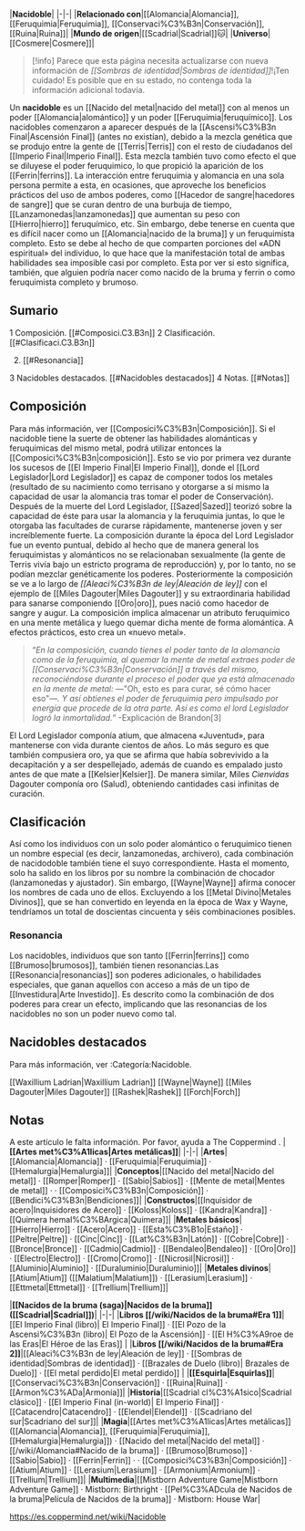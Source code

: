 

|**Nacidoble**|
|-|-|
|**Relacionado con**|[[Alomancia\|Alomancia]], [[Feruquimia\|Feruquimia]], [[Conservaci%C3%B3n\|Conservación]], [[Ruina\|Ruina]]|
|**Mundo de origen**|[[Scadrial\|Scadrial]]🐱︎|
|**Universo**|[[Cosmere\|Cosmere]]|
> [!info] Parece que esta página necesita actualizarse con nueva información de *[[Sombras de identidad\|Sombras de identidad]]*!¡Ten cuidado! Es posible que en su estado, no contenga toda la información adicional todavía.

Un **nacidoble** es un [[Nacido del metal\|nacido del metal]] con al menos un poder [[Alomancia\|alomántico]] y un poder [[Feruquimia\|feruquímico]].
Los nacidobles comenzaron a aparecer después de la [[Ascensi%C3%B3n Final\|Ascensión Final]] (antes no existían), debido a la mezcla genética que se produjo entre la gente de [[Terris\|Terris]] con el resto de ciudadanos del [[Imperio Final\|Imperio Final]]. Esta mezcla también tuvo como efecto el que se diluyese el poder feruquimico, lo que propició la aparición de los [[Ferrin\|ferrins]]. La interacción entre feruquimia y alomancia en una sola persona permite a esta, en ocasiones, que aproveche los beneficios prácticos del uso de ambos poderes, como [[Hacedor de sangre\|hacedores de sangre]] que se curan dentro de una burbuja de tiempo, [[Lanzamonedas\|lanzamonedas]] que aumentan su peso con [[Hierro\|hierro]] feruquímico, etc.
Sin embargo, debe tenerse en cuenta que es difícil nacer como un [[Alomancia\|nacido de la bruma]] y un feruquimista completo. Esto se debe al hecho de que comparten porciones del «ADN espiritual» del individuo, lo que hace que la manifestación total de ambas habilidades sea imposible casi por completo. Esta por ver si esto significa, también, que alguien podría nacer como nacido de la bruma y ferrin o como feruquimista completo y brumoso.

## Sumario

1 Composición. [[#Composici.C3.B3n]] 
2 Clasificación. [[#Clasificaci.C3.B3n]] 

2. [[#Resonancia]] 


3 Nacidobles destacados. [[#Nacidobles destacados]] 
4 Notas. [[#Notas]] 


## Composición
Para más información, ver [[Composici%C3%B3n\|Composición]].
Si el nacidoble tiene la suerte de obtener las habilidades alománticas y feruquimicas del mismo metal, podrá utilizar entonces la [[Composici%C3%B3n\|composición]]. Esto se vio por primera vez durante los sucesos de [[El Imperio Final\|El Imperio Final]], donde el [[Lord Legislador\|Lord Legislador]] es capaz de componer todos los metales (resultado de su nacimiento como terrisano y otorgarse a sí mismo la capacidad de usar la alomancia tras tomar el poder de Conservación). Después de la muerte del Lord Legislador, [[Sazed\|Sazed]] teorizó sobre la capacidad de éste para usar la alomancia y la feruquimia juntas, lo que le otorgaba las facultades de curarse rápidamente, mantenerse joven y ser increíblemente fuerte. La composición durante la época del Lord Legislador fue un evento puntual, debido al hecho que de manera general los feruquimistas y alománticos no se relacionaban sexualmente (la gente de Terris vivía bajo un estricto programa de reproducción) y, por lo tanto, no se podían mezclar genéticamente los poderes. Posteriormente la composición se ve a lo largo de *[[Aleaci%C3%B3n de ley\|Aleación de ley]]* con el ejemplo de [[Miles Dagouter\|Miles Dagouter]] y su extraordinaria habilidad para sanarse componiendo [[Oro\|oro]], pues nació como hacedor de sangre y augur.
La composición implica almacenar un atributo feruquimico en una mente metálica y luego quemar dicha mente de forma alomántica. A efectos prácticos, esto crea un «nuevo metal».

>“*En la composición, cuando tienes el poder tanto de la alomancia como de la feruquimia, al quemar la mente de metal extraes poder de [[Conservaci%C3%B3n\|Conservación]] a través del mismo, reconociéndose durante el proceso el poder que ya está almacenado en la mente de metal: —*"Oh, esto es para curar, sé cómo hacer eso"*—. Y así obtienes el poder de feruquimia pero impulsado por energía que procede de la otra parte. Así es como el lord Legislador logró la inmortalidad.*”
\-Explicación de Brandon[3]

El Lord Legislador componía atium, que almacena «Juventud», para mantenerse con vida durante cientos de años. Lo más seguro es que también compusiera oro, ya que se afirma que había sobrevivido a la decapitación y a ser despellejado, además de cuando es empalado justo antes de que mate a [[Kelsier\|Kelsier]]. De manera similar, Miles *Cienvidas* Dagouter componía oro (Salud), obteniendo cantidades casi infinitas de curación.

## Clasificación
Así como los individuos con un solo poder alomántico o feruquimico tienen un nombre especial (es decir, lanzamonedas, archivero), cada combinación de nacidodoble también tiene el suyo correspondiente. Hasta el momento, solo ha salido en los libros por su nombre la combinación de chocador (lanzamonedas y ajustador). Sin embargo, [[Wayne\|Wayne]] afirma conocer los nombres de cada uno de ellos. Excluyendo a los [[Metal Divino\|Metales Divinos]], que se han convertido en leyenda en la época de Wax y Wayne, tendríamos un total de doscientas cincuenta y séis combinaciones posibles.

### Resonancia
Los nacidobles, individuos que son tanto [[Ferrin\|ferrins]] como [[Brumoso\|brumosos]], también tienen resonancias.Las [[Resonancia\|resonancias]] son poderes adicionales, o habilidades especiales, que ganan aquellos con acceso a más de un tipo de [[Investidura\|Arte Investido]]. Es descrito como la combinación de dos poderes para crear un efecto, implicando que las resonancias de los nacidobles no son un poder nuevo como tal.

## Nacidobles destacados
Para más información, ver :Categoría:Nacidoble.

[[Waxillium Ladrian\|Waxillium Ladrian]]
[[Wayne\|Wayne]]
[[Miles Dagouter\|Miles Dagouter]]
[[Rashek\|Rashek]]
[[Forch\|Forch]]

## Notas

A este artículo le falta información. Por favor, ayuda a The Coppermind .
|**[[Artes met%C3%A1licas\|Artes metálicas]]**|
|-|-|
|**Artes**|[[Alomancia\|Alomancia]] · [[Feruquimia\|Feruquimia]] · [[Hemalurgia\|Hemalurgia]]|
|**Conceptos**|[[Nacido del metal\|Nacido del metal]] · [[Romper\|Romper]] · [[Sabio\|Sabios]] · [[Mente de metal\|Mentes de metal]] ·  · [[Composici%C3%B3n\|Composición]] · [[Bendici%C3%B3n\|Bendiciones]]|
|**Constructos**|[[Inquisidor de acero\|Inquisidores de Acero]] · [[Koloss\|Koloss]] · [[Kandra\|Kandra]] · [[Quimera hemal%C3%BArgica\|Quimera]]|
|**Metales básicos**|[[Hierro\|Hierro]] · [[Acero\|Acero]] · [[Esta%C3%B1o\|Estaño]] · [[Peltre\|Peltre]] · [[Cinc\|Cinc]] · [[Lat%C3%B3n\|Latón]] · [[Cobre\|Cobre]] · [[Bronce\|Bronce]] · [[Cadmio\|Cadmio]] · [[Bendaleo\|Bendaleo]] · [[Oro\|Oro]] · [[Electro\|Electro]] · [[Cromo\|Cromo]] · [[Nicrosil\|Nicrosil]] · [[Aluminio\|Aluminio]] · [[Duraluminio\|Duraluminio]]|
|**Metales divinos**|[[Atium\|Atium]] ([[Malatium\|Malatium]]) · [[Lerasium\|Lerasium]] · [[Ettmetal\|Ettmetal]] · [[Trellium\|Trellium]]|

|**[[Nacidos de la bruma (saga)\|Nacidos de la bruma]] ([[Scadrial\|Scadrial]])**|
|-|-|
|**Libros [[/wiki/Nacidos de la bruma#Era 1]]**|[[El Imperio Final (libro)\| El Imperio Final]] · [[El Pozo de la Ascensi%C3%B3n (libro)\| El Pozo de la Ascensión]] · [[El H%C3%A9roe de las Eras\|El Héroe de las Eras]] |
|**Libros [[/wiki/Nacidos de la bruma#Era 2]]**|[[Aleaci%C3%B3n de ley\|Aleación de ley]] · [[Sombras de identidad\|Sombras de identidad]] · [[Brazales de Duelo (libro)\| Brazales de Duelo]] · [[El metal perdido\|El metal perdido]]  |
|**[[Esquirla\|Esquirlas]]**|[[Conservaci%C3%B3n\|Conservación]] · [[Ruina\|Ruina]] · [[Armon%C3%ADa\|Armonía]]|
|**Historia**|[[Scadrial cl%C3%A1sico\|Scadrial clásico]] · [[El Imperio Final (in-world)\| El Imperio Final]] · [[Catacendro\|Catacendro]] · [[Elendel\|Elendel]] · [[Scadriano del sur\|Scadriano del sur]]|
|**Magia**|[[Artes met%C3%A1licas\|Artes metálicas]] ([[Alomancia\|Alomancia]], [[Feruquimia\|Feruquimia]], [[Hemalurgia\|Hemalurgia]]) · [[Nacido del metal\|Nacido del metal]] · [[/wiki/Alomancia#Nacido de la bruma]] · [[Brumoso\|Brumoso]] · [[Sabio\|Sabio]] · [[Ferrin\|Ferrin]] ·  · [[Composici%C3%B3n\|Composición]] · [[Atium\|Atium]] · [[Lerasium\|Lerasium]] · [[Armonium\|Armonium]] · [[Trellium\|Trellium]]|
|**Multimedia**|[[Mistborn Adventure Game\|Mistborn Adventure Game‎‎]] · Mistborn: Birthright · [[Pel%C3%ADcula de Nacidos de la bruma\|Película de Nacidos de la bruma]] · Mistborn: House War|



https://es.coppermind.net/wiki/Nacidoble